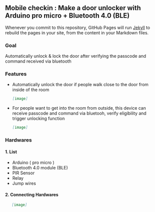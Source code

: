## Mobile checkin : Make a door unlocker with Arduino pro micro + Bluetooth 4.0 (BLE) 


Whenever you commit to this repository, GitHub Pages will run [Jekyll](https://jekyllrb.com/) to rebuild the pages in your site, from the content in your Markdown files.

### Goal

Automatically unlock & lock the door after verifying the passcode and command received via bluetooth 


### Features

 - Automatically unlock the door if people walk close to the door from inside of the room 
    ```markdown
    [image]
    ```
 - For people want to get into the room from outside, this device can receive passcode and command via bluetooh, verify eligibility and trigger unlocking function
    ```markdown
    [image]
    ```
    
    
    



### Hardwares
 #### 1. List
  - Arduino ( pro micro )
  - Bluetooth 4.0 module (BLE)
  - PIR Sensor
  - Relay
  - Jump wires
 #### 2. Connecting Hardwares
 ```markdown
    [image]
 ```
    
